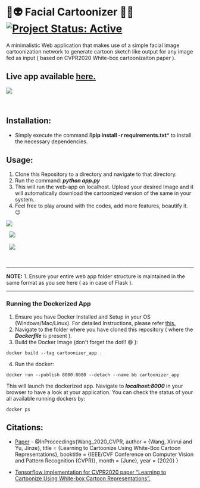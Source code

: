 # 👻👽 Facial Cartoonizer 👾🤖 [![Project Status: Active](https://www.repostatus.org/badges/latest/active.svg)](https://www.repostatus.org/#active)

A minimalistic Web application that makes use of a simple facial image cartoonization network to generate cartoon sketch like output for any image fed as input ( based on CVPR2020 White-box cartoonizaiton paper ).

## Live app available [here.](https://facial-cartoonizer.herokuapp.com/)

<kbd>
<img src="https://user-images.githubusercontent.com/29462447/118412485-e4461280-b6b7-11eb-8d83-21047103f15a.png" data-canonical-src="https://user-images.githubusercontent.com/29462447/118412485-e4461280-b6b7-11eb-8d83-21047103f15a.png"/> 
</kbd>

&nbsp;


## Installation:
* Simply execute the command 8**pip install -r requirements.txt*** to install the necessary dependencies.

## Usage:
1. Clone this Repository to a directory and navigate to that directory.
2. Run the command: ***python app.py***
3. This will run the web-app on localhost. Upload your desired Image and it will automatically download the cartoonized version of the same in your system.
4. Feel free to play around with the codes, add more features, beautify it. :wink:

<kbd>
<img src="https://user-images.githubusercontent.com/29462447/118412754-67b43380-b6b9-11eb-8e10-b2096515a995.png" data-canonical-src="https://user-images.githubusercontent.com/29462447/118412754-67b43380-b6b9-11eb-8e10-b2096515a995.png"/> 
</kbd>

&nbsp;
<kbd>
<img src="https://user-images.githubusercontent.com/29462447/118412813-b366dd00-b6b9-11eb-97fe-6bb48de92aa3.png" data-canonical-src="https://user-images.githubusercontent.com/29462447/118412813-b366dd00-b6b9-11eb-97fe-6bb48de92aa3.png"/> 
</kbd>

&nbsp;
<kbd>
<img src="https://user-images.githubusercontent.com/29462447/118412815-b5c93700-b6b9-11eb-857c-53edfec80140.png" data-canonical-src="https://user-images.githubusercontent.com/29462447/118412815-b5c93700-b6b9-11eb-857c-53edfec80140.png"/> 
</kbd>

&nbsp;
<hr>
<b>NOTE:</b>
 1.  Ensure your entire web app folder structure is maintained in the same format as you see here ( as in case of Flask ).
<hr>

### Running the Dockerized App
1. Ensure you have Docker Installed and Setup in your OS (Windows/Mac/Linux). For detailed Instructions, please refer [this.](https://docs.docker.com/engine/install/)
2. Navigate to the folder where you have cloned this repository ( where the ***Dockerfile*** is present ).
3. Build the Docker Image (don't forget the dot!! :smile: ): 
```
docker build --tag cartoonizer_app .
```
4. Run the docker:
```
docker run --publish 8000:8080 --detach --name bb cartoonizer_app
```

This will launch the dockerized app. Navigate to ***localhost:8000*** in your browser to have a look at your application. You can check the status of your all available running dockers by:
```
docker ps
```

## Citations:

* [Paper](https://systemerrorwang.github.io/White-box-Cartoonization/) - @InProceedings{Wang_2020_CVPR, author = {Wang, Xinrui and Yu, Jinze}, title = {Learning to Cartoonize Using White-Box Cartoon Representations}, booktitle = {IEEE/CVF Conference on Computer Vision and Pattern Recognition (CVPR)}, month = {June}, year = {2020} }

* [Tensorflow implementation for CVPR2020 paper “Learning to Cartoonize Using White-box Cartoon Representations”.](https://github.com/SystemErrorWang/White-box-Cartoonization) 
